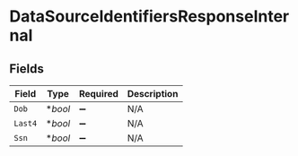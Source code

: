# DataSourceIdentifiersResponseInternal


## Fields

| Field              | Type               | Required           | Description        |
| ------------------ | ------------------ | ------------------ | ------------------ |
| `Dob`              | **bool*            | :heavy_minus_sign: | N/A                |
| `Last4`            | **bool*            | :heavy_minus_sign: | N/A                |
| `Ssn`              | **bool*            | :heavy_minus_sign: | N/A                |